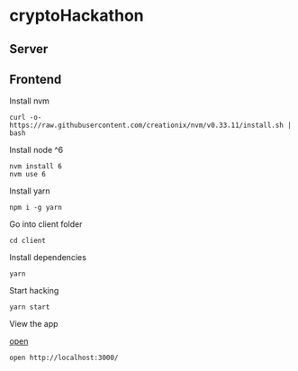 # cryptoHackathon


## Server


## Frontend

Install nvm
```
curl -o- https://raw.githubusercontent.com/creationix/nvm/v0.33.11/install.sh | bash
```

Install node ^6
```
nvm install 6
nvm use 6
```

Install yarn 
```
npm i -g yarn
```

Go into client folder
```
cd client
```

Install dependencies
```
yarn
```

Start hacking
```
yarn start
```

View the app

[open](http://localhost:3000/)

```
open http://localhost:3000/
```
